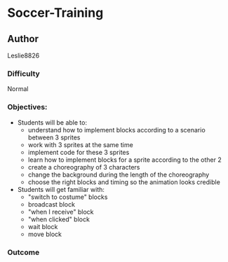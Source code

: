# Soccer-Training

## Author
Leslie8826

### Difficulty
Normal

### Objectives: 
  - Students will be able to: 
       * understand how to implement blocks according to a scenario between 3 sprites
       * work with 3 sprites at the same time
       * implement code for these 3 sprites
       * learn how to implement blocks for a sprite according to the other 2
       * create a choreography of 3 characters
       * change the background during the length of the choreography
       * choose the right blocks and timing so the animation looks credible
  - Students will get familiar with:
       * "switch to costume" blocks
       * broadcast block
       * "when I receive" block
       * "when clicked" block
       * wait block
       * move block

### Outcome
